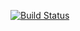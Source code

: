 [![Build Status](https://travis-ci.org/ilandroxxy/laba3.svg?branch=master)](https://travis-ci.org/ilandroxxy/laba3)
